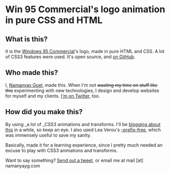 # Win 95 Commercial's logo animation in pure CSS and HTML

## What is this?

It is the [Windows 95 Commercial](http://goo.gl/Bes8Z)'s logo, made in pure HTML and CSS. A lot of CSS3 features were used. It's open source, and [on GitHub](http://github.com/namanyayg/win95anim).

## Who made this?

I, [Namanyay Goel](http://namanyayg.com/), made this. When I'm not <strike>wasting my time on stuff like this</strike> experimenting with new technologies, I design and develop websites for myself and my clients. [I'm on Twitter](http://twitter.com/namanyayg), too.

## How did you make this?

By using _a lot of _CSS3 animations and transforms. I'll be [blogging about this](http://symmetrycode.com/) in a while, so keep an eye. I also used Lea Verou's [-prefix-free](http://leaverou.github.io/prefixfree/), which was immensely useful to save my sanity.

Basically, made it for a learning experience, since I pretty much needed an excuse to play with CSS3 animations and transforms.

Want to say something? [Send out a tweet](http://twitter.com/namanyayg), or email me at mail [at] namanyayg.com